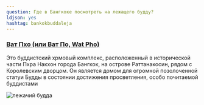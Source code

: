 ```yaml
---
question: Где в Бангкоке посмотреть на лежащего будду?
ldjson: yes
hashtag: bankokbuddaleja
---
```


### [Ват Пхо (или Ват По, Wat Pho)](https://maps.app.goo.gl/GsbwoQsm3z982kww9)

Это буддистский хрмовый комплекс, расположенный в исторической части Пхра Накхон города Бангкок, на острове Раттанакосин, рядом с Королевским дворцом. Он является домом для огромной позолоченной статуи Будды в состоянии достижения просветления, особо почитаемой буддистами


![лежачий будда](https://bangkokfaq.ru/assets/lejachiibudda.jpg)
